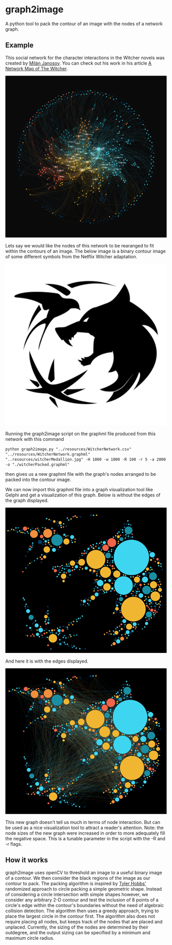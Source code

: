 # graph2image
A python tool to pack the contour of an image with the nodes of a network graph.

## Example
This social network for the character interactions in the Witcher novels was created by [Milán Janosov](https://github.com/milanjanosov). 
You can check out his work in his article [A Network Map of The Witcher](https://nightingaledvs.com/a-network-map-of-the-witcher/).

![Witcher Network](https://github.com/haciMMicah/graph2image/blob/main/resources/WitcherNetwork.png)

Lets say we would like the nodes of this network to be rearanged to fit within the contours of an image. 
The below image is a binary contour image of some different symbols from the Netflix Witcher adaptation.

![Netflix Witcher Symbols](https://github.com/haciMMicah/graph2image/blob/main/resources/witcherMedallion.jpg)

Running the graph2image script on the graphml file produced from this network with this command
```
python graph2image.py "../resources/WitcherNetwork.csv" "../resources/WitcherNetwork.graphml" "..resources/witcherMedallion.jpg" -H 1000 -w 1000 -R 100 -r 5 -a 2000 -o "./witcherPacked.graphml"
```
then gives us a new graphml file with the graph's nodes arranged to be packed into the contour image.

We can now import this graphml file into a graph visualization tool like Gelphi and get a visualization of this graph.
Below is without the edges of the graph displayed.

![Witcher Packed No Edges](https://github.com/haciMMicah/graph2image/blob/main/resources/WitcherPackedNoEdges.PNG)

And here it is with the edges displayed.

![Witcher Packed With Edges](https://github.com/haciMMicah/graph2image/blob/main/resources/WitcherPackedWithEdges.PNG)

This new graph doesn't tell us much in terms of node interaction. But can be used as a nice visualization tool to attract a reader's attention. 
Note: the node sizes of the new graph were increased in order to more adequately fill the negative space. This is a tunable parameter in the script with the -R and -r flags.


## How it works
graph2image uses openCV to threshold an image to a useful binary image of a contour. We then consider the black regions of the image as our contour to pack.
The packing algorithm is inspired by [Tyler Hobbs'](https://tylerxhobbs.com/essays/2016/a-randomized-approach-to-cicle-packing) randomized approach to circle packing 
a simple geometric shape. Instead of considering a circle intersection with simple shapes however, we consider any arbitrary 2-D contour and 
test the inclusion of 8 points of a circle's edge within the contour's boundaries without the need of algebraic collision detection. The algorithm then uses a greedy 
approach, trying to place the largest circle in the contour first. The algorithm also does not require placing all nodes, but keeps track of the nodes that are
placed and unplaced. Currently, the sizing of the nodes are determined by their outdegree, and the output sizing can be specified by a minimum and maximum 
circle radius.


